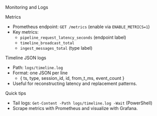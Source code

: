 Monitoring and Logs

Metrics
- Prometheus endpoint: `GET /metrics` (enable via `ENABLE_METRICS=1`)
- Key metrics:
  - `pipeline_request_latency_seconds` (endpoint label)
  - `timeline_broadcast_total`
  - `ingest_messages_total` (type label)

Timeline JSON logs
- Path: `logs/timeline.log`
- Format: one JSON per line
  - { ts, type, session_id, id, from_t_ms, event_count }
- Useful for reconstructing latency and replacement patterns.

Quick tips
- Tail logs: `Get-Content -Path logs/timeline.log -Wait` (PowerShell)
- Scrape metrics with Prometheus and visualize with Grafana.

